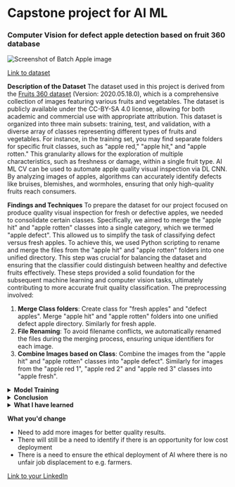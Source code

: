 # Capstone project for AI ML

### Computer Vision for defect apple detection based on fruit 360 database

![Screenshot of Batch Apple image](https://i.imgur.com/boAPlwo.jpg)

[Link to dataset](https://github.com/sallez9/SCTPAIMLcapstone.git)

**Description of the Dataset**
The dataset used in this project is derived from the [Fruits 360 dataset](https://github.com/fruits-360) (Version: 2020.05.18.0), which is a comprehensive collection of images featuring various fruits and vegetables. The dataset is publicly available under the CC-BY-SA 4.0 license, allowing for both academic and commercial use with appropriate attribution. This dataset is organized into three main subsets: training, test, and validation, with a diverse array of classes representing different types of fruits and vegetables. For instance, in the training set, you may find separate folders for specific fruit classes, such as "apple red," "apple hit," and "apple rotten." This granularity allows for the exploration of multiple characteristics, such as freshness or damage, within a single fruit type. AI ML CV can be used to automate apple quality visual inspection via DL CNN. By analyzing images of apples, algorithms can accurately identify defects like bruises, blemishes, and wormholes, ensuring that only high-quality fruits reach consumers.

**Findings and Techniques**
To prepare the dataset for our project focused on produce quality visual inspection for fresh or defective apples, we needed to consolidate certain classes. Specifically, we aimed to merge the "apple hit" and "apple rotten" classes into a single category, which we termed "apple defect". This allowed us to simplify the task of classifying defect versus fresh apples. 
To achieve this, we used Python scripting to rename and merge the files from the "apple hit" and "apple rotten" folders into one unified directory. This step was crucial for balancing the dataset and ensuring that the classifier could distinguish between healthy and defective fruits effectively. These steps provided a solid foundation for the subsequent machine learning and computer vision tasks, ultimately contributing to more accurate fruit quality classification.
The preprocessing involved:
1. **Merge Class folders**: Create class for "fresh apples" and "defect apples". Merge "apple hit" and "apple rotten" folders into one unified defect apple directory. Similarly for fresh apple.
2. **File Renaming**: To avoid filename conflicts, we automatically renamed the files during the merging process, ensuring unique identifiers for each image.
3. **Combine Images based on Class**: Combine the images from the "apple hit" and "apple rotten" classes into "apple defect". Similarly for images from the "apple red 1", "apple red 2" and "apple red 3" classes into "apple fresh".

<details>
<summary><b>Model Training</b></summary>
  
**1. Early Stopping Prevented Overfitting:**
- The validation accuracy curve starts to plateau or even decline after epoch 3. This indicates that the model is starting to overfit the training data, learning the noise and idiosyncrasies rather than the underlying patterns.
- Early stopping at epoch 3 prevents the model from further training and overfitting, preserving its generalization ability.
  
**2. Model Performance at Epoch 3:**
- The model achieved a training accuracy of around 0.95 and a validation accuracy of around 0.95 at epoch 3. These values suggest that the model has learned the underlying patterns effectively and has reasonable generalization performance.
  
**3. Potential for Improvement:**
- While early stopping at epoch 3 prevented overfitting, it's possible that further training with careful regularization techniques (e.g., L1 or L2 regularization) could have improved the model's performance.
- Exploring different hyperparameter settings or architectural changes might also lead to better results.
  
[Accuracy and loss diagram](https://i.imgur.com/v0rKWwz.jpg)
  
</details>

<details>
<summary><b>Conclusion</b></summary>
We created a fairly accurate image classifier, as:
The model accurately predicted most of the considered apple fresh or defect categories.
The model can incorrectly label where the apples appear similar in colors and shapes, they can be challenging for the model to classify. 
  
![Screenshot of confusion matrix]
(https://i.imgur.com/JcQpv6h.jpg)

This can be improved by training the model with additional data using data augmentation in Keras, experimenting with adding Batch normalization to the CNN layers to improve and stabilize the learning process, adding more layers to the neural network, Adding L2 regularization, experimenting with the dropout rate, learning rate. Apart from these points, the model does a good job of classifying.
Fruit image classification can be extended to numerous practical applications, from sorting ripe fruits to detecting diseases. It offers efficiency, accuracy, and potential for optimizing inventory management in various industries. Similarly, Deep Learning can also be extended to broader plant species detection, benefiting agricultural industries.Exploring these use cases can create an awareness about potential AI projects in agricultural domain.


</details>

<details>
<summary><b>What I have learned</b></summary>
  
1. Initally, getting the dataset was the focus as our first project milestone was to secure the dataset and I was able to quickly select a popular dataset. HOwever, my intial problem statement lack of a clear business objective that hindered progress. Dataset was further refined again and again.
  
2. Issue of biased datasets: overrepresentation of classes, if the dataset includes mostly apples from a particular farm, the model might not perform well on apples from other farms with different growing conditions or varieties.

</details>
  
**What you'd change**

- Need to add more images for better quality results. 
- There will still be a need to identify if there is an opportunity for low cost deployment 
- There is a need to ensure the ethical deployment of AI where there is no unfair job displacement to e.g. farmers.  

[Link to your LinkedIn](https://www.linkedin.com/in/zubaidah-sallehuddin/)
